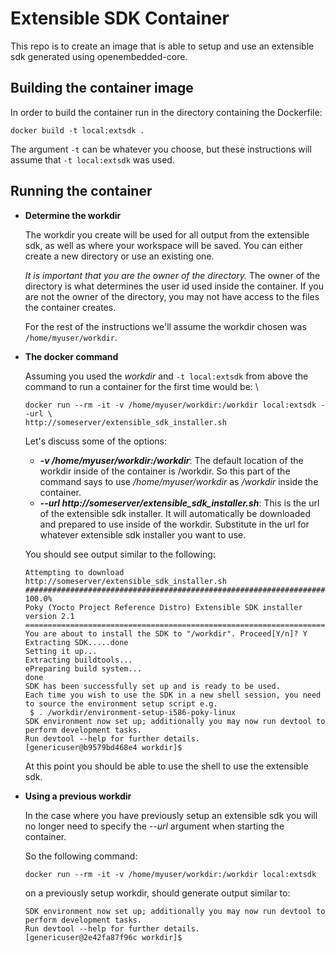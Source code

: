 Extensible SDK Container
========================
This repo is to create an image that is able to setup and use an extensible
sdk generated using openembedded-core.

Building the container image
----------------------------
In order to build the container run in the directory containing the Dockerfile:

```
docker build -t local:extsdk .
```

The argument `-t` can be whatever you choose, but these instructions will
assume that `-t local:extsdk` was used.

Running the container
---------------------
* **Determine the workdir**

  The workdir you create will be used for all output from the extensible sdk,
  as well as where your workspace will be saved. You can either create a new
  directory or use an existing one.

  *It is important that you are the owner of the directory.* The owner of the
  directory is what determines the user id used inside the container. If you
  are not the owner of the directory, you may not have access to the files the
  container creates.

  For the rest of the instructions we'll assume the workdir chosen was
  `/home/myuser/workdir`.

* **The docker command**

  Assuming you used the *workdir* and `-t local:extsdk` from above the command
  to run a container for the first time would be:
\
  ```
  docker run --rm -it -v /home/myuser/workdir:/workdir local:extsdk --url \
  http://someserver/extensible_sdk_installer.sh
  ```
  Let's discuss some of the options:
  * **_-v /home/myuser/workdir:/workdir_**: The default location of the workdir
    inside of the container is /workdir. So this part of the command says to
    use */home/myuser/workdir* as */workdir* inside the container.
  * **_--url http://someserver/extensible_sdk_installer.sh_**: This is the
      url of the extensible sdk installer. It will automatically be downloaded
      and prepared to use inside of the workdir. Substitute in the url for
      whatever extensible sdk installer you want to use.

  You should see output similar to the following:
  ```
  Attempting to download http://someserver/extensible_sdk_installer.sh 
  ######################################################################## 100.0%
  Poky (Yocto Project Reference Distro) Extensible SDK installer version 2.1
  ==========================================================================
  You are about to install the SDK to "/workdir". Proceed[Y/n]? Y
  Extracting SDK.....done
  Setting it up...
  Extracting buildtools...
  ePreparing build system...
  done
  SDK has been successfully set up and is ready to be used.
  Each time you wish to use the SDK in a new shell session, you need to source the environment setup script e.g.
   $ . /workdir/environment-setup-i586-poky-linux
  SDK environment now set up; additionally you may now run devtool to perform development tasks.
  Run devtool --help for further details.
  [genericuser@b9579bd468e4 workdir]$
  ```
  At this point you should be able to use the shell to use the extensible sdk.

* **Using a previous workdir**

  In the case where you have previously setup an extensible sdk you will
  no longer need to specify the *--url* argument when starting the container.

  So the following command:
  ```
  docker run --rm -it -v /home/myuser/workdir:/workdir local:extsdk
  ```
  on a previously setup workdir, should generate output similar to:
  ```
  SDK environment now set up; additionally you may now run devtool to perform development tasks.
  Run devtool --help for further details.
  [genericuser@2e42fa87f96c workdir]$
  ```
